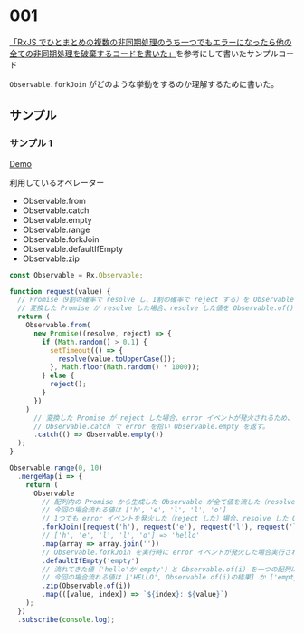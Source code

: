 # 001

[「RxJS でひとまとめの複数の非同期処理のうち一つでもエラーになったら他の全ての非同期処理を破棄するコードを書いた」](https://qiita.com/ovrmrw/items/1fbbb92f2c766734c752)を参考にして書いたサンプルコード

`Observable.forkJoin` がどのような挙動をするのか理解するために書いた。

## サンプル

### サンプル 1

[Demo](index.html)

利用しているオペレーター

- Observable.from
- Observable.catch
- Observable.empty
- Observable.range
- Observable.forkJoin
- Observable.defaultIfEmpty
- Observable.zip

```js
const Observable = Rx.Observable;

function request(value) {
  // Promise（9割の確率で resolve し、1割の確率で reject する）を Observable に変換する。
  // 変換した Promise が resolve した場合、resolve した値を Observable.of() で変換した Observable が返される（value.toUpperCase() の戻り値が流れる）。
  return (
    Observable.from(
      new Promise((resolve, reject) => {
        if (Math.random() > 0.1) {
          setTimeout(() => {
            resolve(value.toUpperCase());
          }, Math.floor(Math.random() * 1000));
        } else {
          reject();
        }
      })
    )
      // 変換した Promise が reject した場合、error イベントが発火されるため、
      // Observable.catch で error を拾い Observable.empty を返す。
      .catch(() => Observable.empty())
  );
}

Observable.range(0, 10)
  .mergeMap(i => {
    return (
      Observable
        // 配列内の Promise から生成した Observable が全て値を流した（resolve して complete イベントが発火した）場合、次のオペレータに値を流す。
        // 今回の場合流れる値は ['h', 'e', 'l', 'l', 'o']
        // 1つでも error イベントを発火した（reject した）場合、resolve した Observable も破棄して error イベントを発火する。
        .forkJoin([request('h'), request('e'), request('l'), request('l'), request('o')])
        // ['h', 'e', 'l', 'l', 'o'] => 'hello'
        .map(array => array.join(''))
        // Observable.forkJoin を実行時に error イベントが発火した場合実行される。'empty'を流す。
        .defaultIfEmpty('empty')
        // 流れてきた値（'hello'か'empty'）と Observable.of(i) を一つの配列にして値を流す
        // 今回の場合流れる値は ['HELLO', Observable.of(i)の結果] か ['empty', Observable.of(i)の結果]
        .zip(Observable.of(i))
        .map(([value, index]) => `${index}: ${value}`)
    );
  })
  .subscribe(console.log);
```
